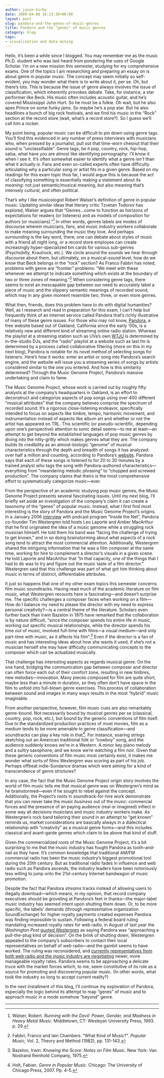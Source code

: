 ```yaml
---
author: jason-kirby
date: 2009-04-08 16:23:39+00:00
layout: post
slug: pandora-and-the-genes-of-music-genres
title: Pandora and the "genes" of music genres
category: blog
tags:
- visualization and data mining
---
```


Hello, it’s been a while since I blogged. You may remember me as the music Ph.D. student who was last heard from pondering the uses of Google Scholar. I’m on a new mission this semester, studying for my comprehensive exams.  One of the topics I am researching and preparing an essay on is about genre in popular music. The concept may seem initially so self-evident, you may wonder what there is to write about it, per se. Oh, but there’s lots. This is because the issue of genre always involves the issue of classification, which inherently provokes debate. Take, for instance, a star performer like Beck. His music often includes acoustic guitar, and he’s covered Mississippi John Hurt. So he must be a folkie. Oh wait, but he also apes Prince on some funky jams. So maybe he’s a pop star. But he also headlines a bunch of big rock festivals, and we find his music in the “Rock” section at the record store (wait, what’s a record store?). So I guess we’ll call him a rocker.




My point being, popular music can be difficult to pin down using genre tags. You’ll find this evidenced in any number of press interviews with musicians who, when pressed by a journalist, pull out that time-worn chesnut that their sound is “unclassifiable”. Genre tags, be it pop, country, rock, hip-hop, salsa, what have you are almost like identifying pornography: I’ll know it when I see it. It’s often somewhat easier to identify what a genre _isn’t_ than what it actually _is_. <!-- more -->Fans and even so-called experts often have difficulty articulating why a particular song or artist fits in a given genre. Based on my readings for this exam topic thus far, I would argue this is because the act of classifying something is essentially making a statement about its _meaning_:  not just semantic/musical meaning, but also meaning that’s intensely cultural, and often political.




That’s why I like musicologist Robert Walser’s definition of genre in popular music. Updating similar ideas that literary critic Tzvetan Todorov has explored, Walser argues that “Genres…come to function as horizons of expectations for readers (or listeners) and as models of composition for authors (or musicians).”[^1] In other words, genres labels are modes of discourse wherein musicians, fans, and music industry workers collaborate to make meaning surrounding the music they love. And perhaps _surrounding_ is the key word, there; one can debate about styles of music with a friend all night long, or a record store employee can create increasingly hyper-specialized bin cards for various sub-genres (Psychobilly, Krautrock, etc.). We circle around the sounds we hear through discourse about them, but ultimately, on a musical-sound level, how do we _know_ that Beck belongs in the “rock” section? As Franco Fabbri has noted, problems with genre are “frontier” problems: “We meet with these whenever we attempt to indicate something which exists at the boundary of two or three zones of meaning.”[^2] When considering genre tags, there seems to exist an inescapable gap between our need to accurately label a piece of music and the slippery semantic meanings of recorded sound, which may in any given moment resemble two, three, or even more genres.




What then, friends, does this problem have to do with digital humanities? Well, as I research and read in preparation for this exam, I can’t help but frequently think of an Internet service called Pandora that’s richly illustrative of many of these genre issues. For those who may not know, [Pandora](http://www.pandora.com), a free website based out of Oakland,  California since the early ‘00s, is a relatively new and different kind of streaming online radio station. Whereas the playlist at a streaming station such as UVa’s own [WTJU](http://wtju.net/) is determined by in-the-studio DJs, and the “radio” playlist at a website such as last.fm is determined by a process called collaborative filtering (more on this in my next blog), Pandora is notable for its novel method of selecting songs for listeners. Here’s how it works: enter an artist or song into Pandora’s search engine, and the website will issue you a streaming series of songs by artists considered similar to the one you entered. And how is this similarity determined? Through the Music Genome Project, Pandora’s massive undertaking and claim to fame.




The Music Genome Project, whose work is carried out by roughly fifty analysts at the company’s headquarters in Oakland, is an effort to deconstruct and categorize aspects of pop songs using over 400 different “musical attributes” that the company believes comprise the spectrum of recorded sound. It’s a rigorous close-listening endeavor, specifically intended to focus on aspects like timbre, tempo, harmonic movement, and instrumentation instead of aspects like album art and whether or not the artist has appeared on TRL. This scientific (or pseudo-scientific, depending upon one’s perspective) attention to sonic detail seems&mdash;to me at least&mdash;an attempt to get beyond the established languages of pop music genres by diving into the nitty-gritty which makes genres what they are. The company builds its credibility as an almost-biologic “genome” of musical characteristics through the depth and breadth of songs it has analyzed: over half a million and counting, according to Pandora’s [website](http://blog.pandora.com/faq/). Pandora says that each of these songs is listened to for 20 to 30 minutes by a trained analyst who tags the song with Pandora-authored characteristics&mdash;everything from “meandering melodic phrasing” to “chopped and screwed production”. The company claims that theirs is the most comprehensive effort to systematically categorize music&mdash;ever.




From the perspective of an academic studying pop music genres, the Music Genome Project presents several fascinating issues. Until my next blog, I’ll briefly set aside an investigation of the company’s claim it can create a taxonomy of the “genes” of popular music. Instead, what I first find most interesting is the story of Pandora and the Music Genome Project’s origins. In a January 2006 [interview](http://twit.tv/itn6) with podcast program “Inside the Net”, Pandora co-founder Tim Westergren told hosts Leo Laporte and Amber MacArthur that he first originated the idea of a music genome while a struggling rock musician himself. He told them his band was “facing the challenge of trying to get known,” and in so doing brainstorming about what aspects of a rock song tend to attract the most commercial attention. Additionally, Westergren shared the intriguing information that he was a film composer at the same time, working for hire to complement a director’s visuals in a given scene. He told Laporte and MacArthur that “In that capacity, one of the things that I had to do was to try and figure out the music taste of a film director.” Westergren said that this challenge was part of what got him thinking about music in terms of distinct, differentiable attributes.




It just so happens that one of my other exam topics this semester concerns film music soundtracks. Having read much of the academic literature on film music, what Westergren recounts here is fascinating&mdash;and doesn’t surprise me. The specific challenges a composer faces when working on a film&mdash;How do I balance my need to please the director with my need to express personal creativity?&mdash;is a central theme of the literature. Scholars even further back than Irwin Bazelon in 1975 have remarked that the collaboration is by nature difficult, “since the composer spends his entire life _in_ music, working out specific musical relationships, while the director spends his time _out_ of music, involved full-time with films&mdash;a visual medium&mdash;and only part-time with music, as it affects his film”.[^3] Even if the director is a fan of music and has interesting ideas about how she wants it used, if she’s not a musician herself she may have difficulty communicating concepts to the composer which can be actualized musically.




That challenge has interesting aspects as regards musical genre. On the one hand, bridging the communication gap between composer and director can often force each out of their comfort zone, resulting in new timbres, new melodies&mdash;innovation. Many pieces composed for film are quite short, maybe less than a minute in duration, so they often don’t have space in the film to unfold into full-blown genre exercises. This process of collaboration between sound and images in many ways results in the most “hybrid” music imaginable.




From another perspective, however, film music cues are also remarkably genre-bound. Not necessarily bound by _musical_ genres per se (classical, country, pop, rock, etc.), but bound by the generic conventions of film itself. Due to the standardized production practices of most movies, film as a medium tends to be more amenable to genre classification&mdash;and soundtracks can play a key role in that[^4]. For instance, soaring strings sketching out an American traditional folk or “cowboy” song, and the audience suddenly knows we’re in a Western. A minor key piano melody and a sultry saxophone, and we know we’re watching a film noir. Given that these generic conventions of film music most certainly exist, it makes me wonder what sorts of films Westergren was scoring as part of his job. Perhaps offbeat indie-Sundance dramas which were aiming for a kind of transcendence of genre strictures?




In any case, the fact that the Music Genome Project origin story involves the world of film music tells me that musical genre was on Westergren’s mind as he brainstormed&mdash;even if he sought to rebel against the concept. Additionally, the Project’s roots in soundtrack-for-hire work demonstrate that you can never take the music _business_ out of the music: commercial forces and the presence of an paying audience (real or imagined) inflect in some way all decisions musicians and music industry workers make. As Westergren’s rock band tailoring their sound in an attempt to “get known” reminds us, market considerations are basically always in a dialectical relationship with “creativity” as a musical genre forms&mdash;and this includes classical and avant-garde genres which claim to be above that kind of stuff.




Given the commercialized roots of the Music Genome Project, it’s a bit surprising to me that the music industry has fought Pandora as tooth-and-nail as they have. It’s common knowledge that traditional AM/FM commercial radio has been the music industry’s biggest promotional tool during the 20th century. But as traditional radio fades in influence and web radio such as Pandora ascends, the industry leaders have been notoriously less willing to jump onto the 21st-century Internet bandwagon of music promotion.




Despite the fact that Pandora _streams_ tracks instead of allowing users to illegally download&mdash;which means, in my opinion, that record company executives should be groveling at Pandora’s feet in thanks&mdash;the major-label music industry has seemed intent upon shutting them down. Or, to be more specific, the labels’ demands (through representative organization SoundExchange) for higher royalty payments created expenses Pandora was finding impossible to sustain. Following a federal board ruling mandating increased royalty rates for web radio, in August of last year the _Washington Post_ [quoted Westergren](http://www.washingtonpost.com/wp-dyn/content/article/2008/08/15/AR2008081503367_2.html) as saying Pandora was “approaching a pull-the-plug kind of decision”. On the brink of shutting down, Westergren appealed to the company’s subscribers to contact their local representatives on behalf of web radio&mdash;and the gambit seems to have worked. The ruling was reconsidered, and [currently representatives from both web radio and the music industry are negotiating](http://www.dmwmedia.com/news/2009/02/23/cnet%3A-webcasters%2C-music-industry-battling-over-royalties) newer, more manageable royalty rates. Pandora seems to be approaching a delicate truce with the market forces which, to me, seem constitutive of its role as a source for promoting and discovering popular music. (In other words, what took the industry so long to accept current reality?)




In the next installment of this blog, I’ll continue my exploration of Pandora, especially the logic behind its attempt to map “genes” of music and to approach music in a mode somehow “beyond” genre.


* * *



[^1]: Walser, Robert. _Running with the Devil: Power, Gender, and Madness in Heavy Metal Music_. Middletown, CT: Wesleyan University Press, 1993. p. 29.


[^2]: Fabbri, Franco and Iain Chambers. “What Kind of Music?”. _Popular Music,_ Vol. 2, Theory and Method (1982), pp. 131-143.


[^3]: Bazelon, Irwin. _Knowing the Score: Notes on Film Music_. New York: Van Nostrand Reinhold Company, 1975.



[^4]: Holt, Fabian. _Genre in Popular Music_. Chicago: The University of Chicago Press, 2007. Pp. 4-5.
